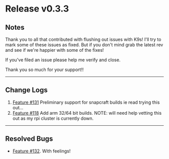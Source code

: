 # Release v0.3.3

## Notes

Thank you to all that contributed with flushing out issues with K9s! I'll try
to mark some of these issues as fixed. But if you don't mind grab the latest
rev and see if we're happier with some of the fixes!

If you've filed an issue please help me verify and close.

Thank you so much for your support!!

---

## Change Logs

1. [Feature #131](https://github.com/nholuongut/k9s/issues/131)
   Preliminary support for snapcraft builds ie read trying this out...
2. [Feature #118](https://github.com/nholuongut/k9s/issues/118) Add arm 32/64 bit builds.
   NOTE: will need help vetting this out as my rpi cluster is currently down.

---

## Resolved Bugs

+ [Feature #132](https://github.com/nholuongut/k9s/issues/132). With feelings!
